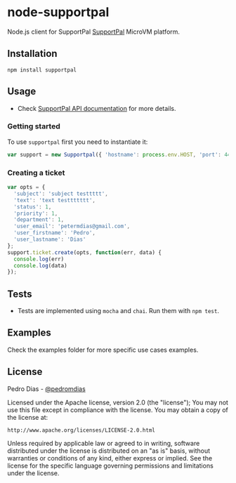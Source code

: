 # node-supportpal

Node.js client for SupportPal [SupportPal](https://www.supportpal.com/) MicroVM platform.

## Installation

`npm install supportpal`

## Usage

 * Check [SupportPal API documentation](https://api.supportpal.com/) for more details.
 

### Getting started

To use `supportpal` first you need to instantiate it:

``` js
var support = new Supportpal({ 'hostname': process.env.HOST, 'port': 443, 'hash': process.env.HASH });
```

### Creating a ticket

``` js
var opts = {
  'subject': 'subject testtttt',
  'text': 'text testtttttt',
  'status': 1,
  'priority': 1,
  'department': 1,
  'user_email': 'petermdias@gmail.com',
  'user_firstname': 'Pedro',
  'user_lastname': 'Dias'
};
support.ticket.create(opts, function(err, data) {
  console.log(err)
  console.log(data)
});
```

## Tests

 * Tests are implemented using `mocha` and `chai`. Run them with `npm test`.

## Examples

Check the examples folder for more specific use cases examples.

## License

Pedro Dias - [@pedromdias](https://twitter.com/pedromdias)

Licensed under the Apache license, version 2.0 (the "license"); You may not use this file except in compliance with the license. You may obtain a copy of the license at:

    http://www.apache.org/licenses/LICENSE-2.0.html

Unless required by applicable law or agreed to in writing, software distributed under the license is distributed on an "as is" basis, without warranties or conditions of any kind, either express or implied. See the license for the specific language governing permissions and limitations under the license.
